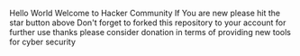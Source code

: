 Hello World
Welcome to Hacker Community If You are new please hit the star button above
Don't forget to forked this repository to your account for further use
thanks
please consider donation in terms of providing new tools for cyber security 
